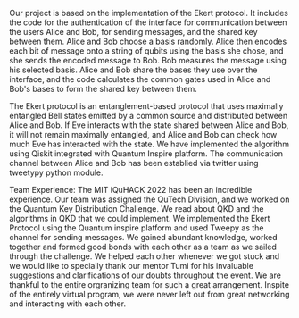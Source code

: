 Our project is based on the implementation of the  Ekert protocol. It includes the code for the authentication of the interface for communication between the users Alice and Bob, for sending messages, and the shared key between them.
Alice and Bob choose a basis randomly. Alice then encodes each bit of message onto a string of qubits using the basis she chose, and she sends the encoded message to Bob. Bob measures the message using his selected basis.
Alice and Bob share the bases they use over the interface, and the code calculates the common gates used in Alice and Bob's bases to form the shared key between them. 

The Ekert protocol is an entanglement-based protocol that uses maximally entangled Bell states emitted by a common source and distributed between Alice and Bob. If Eve interacts with the state shared between Alice and Bob, it will not remain maximally entangled, and Alice and Bob can check how much Eve has interacted with the state. We have implemented the algorithm using Qiskit integrated with Quantum Inspire platform. The communication channel between Alice and Bob has been establied via twitter using tweetypy python module.

Team Experience: 
The MIT iQuHACK 2022 has been an incredible experience. 
Our team was assigned the QuTech Division, and we worked on the Quantum Key Distribution Challenge. We read about QKD and the algorithms in QKD that we could implement. We implemented the Ekert Protocol using the Quantum inspire platform and used Tweepy as the channel for sending messages. 
We gained abundant knowledge, worked together and formed good bonds with each other as a team as we sailed through the challenge. We helped each other whenever we got stuck and we would like to specially thank our mentor Tumi for his invaluable suggestions and clarifications of our doubts throughout the event. We are thankful to the entire orgranizing team for such a great arrangement. Inspite of the entirely virtual program, we were never left out from great networking and interacting with each other.
